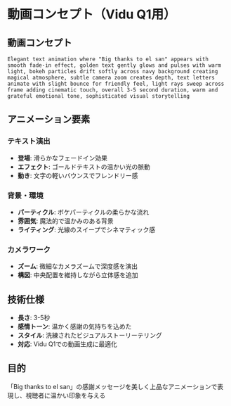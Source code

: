 # 動画コンセプト（Vidu Q1用）

## 動画コンセプト

```
Elegant text animation where "Big thanks to el san" appears with smooth fade-in effect, golden text gently glows and pulses with warm light, bokeh particles drift softly across navy background creating magical atmosphere, subtle camera zoom creates depth, text letters animate with slight bounce for friendly feel, light rays sweep across frame adding cinematic touch, overall 3-5 second duration, warm and grateful emotional tone, sophisticated visual storytelling
```

## アニメーション要素

### テキスト演出
- **登場**: 滑らかなフェードイン効果
- **エフェクト**: ゴールドテキストの温かい光の脈動
- **動き**: 文字の軽いバウンスでフレンドリー感

### 背景・環境
- **パーティクル**: ボケパーティクルの柔らかな流れ
- **雰囲気**: 魔法的で温かみのある背景
- **ライティング**: 光線のスイープでシネマティック感

### カメラワーク
- **ズーム**: 微細なカメラズームで深度感を演出
- **構図**: 中央配置を維持しながら立体感を追加

## 技術仕様

- **長さ**: 3-5秒
- **感情トーン**: 温かく感謝の気持ちを込めた
- **スタイル**: 洗練されたビジュアルストーリーテリング
- **対応**: Vidu Q1での動画生成に最適化

## 目的
「Big thanks to el san」の感謝メッセージを美しく上品なアニメーションで表現し、視聴者に温かい印象を与える